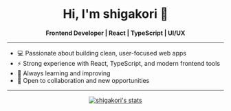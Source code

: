 <h1 align="center">Hi, I'm shigakori 👋</h1>

<p align="center">
  <b>Frontend Developer | React | TypeScript | UI/UX</b>
</p>

---

- 💻 Passionate about building clean, user-focused web apps
- ⚡ Strong experience with React, TypeScript, and modern frontend tools
- 🚀 Always learning and improving
- 🤝 Open to collaboration and new opportunities

---

<p align="center">
  <a href="https://github.com/shigakori">
    <img src="https://github-readme-stats.vercel.app/api?username=shigakori&show_icons=true&theme=tokyonight" alt="shigakori's stats" />
  </a>
</p>

<!--
**shigakori/shigakori** is a ✨ special ✨ repository for your profile README.
-->
